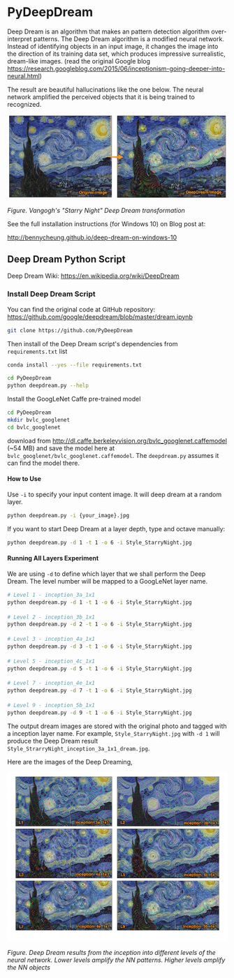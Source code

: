 # PyDeepDream

Deep Dream is an algorithm that makes an pattern detection algorithm over-interpret patterns. The Deep Dream algorithm is a modified neural network. Instead of identifying objects in an input image, it changes the image into the direction of its training data set, which produces impressive surrealistic, dream-like images.
(read the original Google blog <https://research.googleblog.com/2015/06/inceptionism-going-deeper-into-neural.html>)

The result are beautiful hallucinations like the one below. The neural network amplified the perceived objects that it is being trained to recognized.

![Deep Dream Transform](images/Dream_transform_result_annotate_650.jpg)

*Figure. Vangogh's "Starry Night" Deep Dream transformation*

See the full installation instructions (for Windows 10) on Blog post at:

<http://bennycheung.github.io/deep-dream-on-windows-10>

## Deep Dream Python Script
Deep Dream Wiki: <https://en.wikipedia.org/wiki/DeepDream>

### Install Deep Dream Script
You can find the original code at GitHub repository:
<https://github.com/google/deepdream/blob/master/dream.ipynb>

```bash
git clone https://github.com/PyDeepDream
```

Then install of the Deep Dream script's dependencies from `requirements.txt` list

```bash
conda install --yes --file requirements.txt
```

```bash
cd PyDeepDream
python deepdream.py --help
```

Install the GoogLeNet Caffe pre-trained model

```bash
cd PyDeepDream
mkdir bvlc_googlenet
cd bvlc_googlenet
```

download from <http://dl.caffe.berkeleyvision.org/bvlc_googlenet.caffemodel>
(~54 MB)
and save the model here at `bvlc_googlenet/bvlc_googlenet.caffemodel`. The
`deepdream.py` assumes it can find the model there.

#### How to Use
Use `-i` to specify your input content image. It will deep dream at a random layer.

```bash
python deepdream.py -i {your_image}.jpg
```

If you want to start Deep Dream at a layer depth, type and octave manually:

```bash
python deepdream.py -d 1 -t 1 -o 6 -i Style_StarryNight.jpg
```

#### Running All Layers Experiment
We are using `-d` to define which layer that we shall perform the Deep Dream. The level number will be mapped to a GoogLeNet layer name.

```bash
# Level 1 - inception_3a_1x1
python deepdream.py -d 1 -t 1 -o 6 -i Style_StarryNight.jpg

# Level 2 - inception_3b_1x1
python deepdream.py -d 2 -t 1 -o 6 -i Style_StarryNight.jpg

# Level 3 - inception_4a_1x1
python deepdream.py -d 3 -t 1 -o 6 -i Style_StarryNight.jpg

# Level 5 - inception_4c_1x1
python deepdream.py -d 5 -t 1 -o 6 -i Style_StarryNight.jpg

# Level 7 - inception_4e_1x1
python deepdream.py -d 7 -t 1 -o 6 -i Style_StarryNight.jpg

# Level 9 - inception_5b_1x1
python deepdream.py -d 9 -t 1 -o 6 -i Style_StarryNight.jpg
```

The output dream images are stored with the original photo and tagged with a inception layer name. For example, `Style_StarryNight.jpg` with `-d 1` will produce the Deep Dream result `Style_StrarryNight_inception_3a_1x1_dream.jpg`.

Here are the images of the Deep Dreaming,

![Deep Dream Layers](images/Dream_layer_results_annotate_650.jpg)

*Figure. Deep Dream results from the inception into different levels of the neural network. Lower levels amplify the NN patterns. Higher levels amplify the NN objects*

